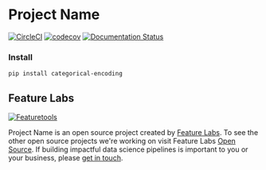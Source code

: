 # Project Name

[![CircleCI](https://circleci.com/gh/FeatureLabs/categorical-encoding/tree/master.svg?style=shield)](https://circleci.com/gh/FeatureLabs/categorical-encoding/tree/master)
[![codecov](https://codecov.io/gh/FeatureLabs/categorical-encoding/branch/master/graph/badge.svg)](https://codecov.io/gh/FeatureLabs/categorical-encoding)
[![Documentation Status](https://readthedocs.org/projects/categorical-encoding/badge/?version=latest)](http://docs.compose.ml/en/latest/?badge=latest)

### Install
```shell
pip install categorical-encoding
```

## Feature Labs
<a href="https://www.featurelabs.com/">
    <img src="http://www.featurelabs.com/wp-content/uploads/2017/12/logo.png" alt="Featuretools" />
</a>

Project Name is an open source project created by [Feature Labs](https://www.featurelabs.com/). To see the other open source projects we're working on visit Feature Labs [Open Source](https://www.featurelabs.com/open). If building impactful data science pipelines is important to you or your business, please [get in touch](https://www.featurelabs.com/contact/).